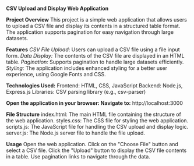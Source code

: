 **CSV Upload and Display Web Application**

**Project Overview**
This project is a simple web application that allows users to upload a CSV file and display its contents in a structured table format. The application supports pagination for easy navigation through large datasets.

**Features**
_CSV File Upload_: Users can upload a CSV file using a file input form.
_Data Display:_ The contents of the CSV file are displayed in an HTML table.
_Pagination:_ Supports pagination to handle large datasets efficiently.
_Styling:_ The application includes enhanced styling for a better user experience, using Google Fonts and CSS.

**Technologies Used:**
Frontend: HTML, CSS, JavaScript
Backend: Node.js, Express.js
Libraries: CSV parsing library (e.g., csv-parser)


**Open the application in your browser:
Navigate to:** http://localhost:3000 

**File Structure**
index.html: The main HTML file containing the structure of the web application.
styles.css: The CSS file for styling the web application.
scripts.js: The JavaScript file for handling the CSV upload and display logic.
server.js: The Node.js server file to handle the file upload.

**Usage**
Open the web application.
Click on the "Choose File" button and select a CSV file.
Click the "Upload" button to display the CSV file contents in a table.
Use pagination links to navigate through the data.
